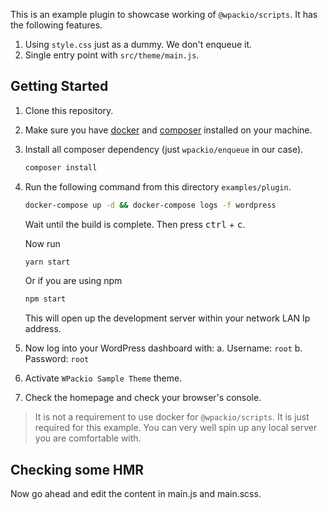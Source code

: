 This is an example plugin to showcase working of `@wpackio/scripts`. It has
the following features.

1. Using `style.css` just as a dummy. We don't enqueue it.
2. Single entry point with `src/theme/main.js`.

## Getting Started

1. Clone this repository.
2. Make sure you have [docker](https://www.docker.com/) and [composer](https://getcomposer.org/) installed on your machine.
3. Install all composer dependency (just `wpackio/enqueue` in our case).

    ```bash
    composer install
    ```

4. Run the following command from this directory `examples/plugin`.

    ```bash
    docker-compose up -d && docker-compose logs -f wordpress
    ```

    Wait until the build is complete. Then press <kbd>ctrl</kbd> + <kbd>c</kbd>.

    Now run

    ```bash
    yarn start
    ```

    Or if you are using npm

    ```bash
    npm start
    ```

    This will open up the development server within your network LAN Ip address.

5. Now log into your WordPress dashboard with:
   a. Username: `root`
   b. Password: `root`
6. Activate `WPackio Sample Theme` theme.
7. Check the homepage and check your browser's console.

> It is not a requirement to use docker for `@wpackio/scripts`. It is just
> required for this example. You can very well spin up any local server you
> are comfortable with.

## Checking some HMR

Now go ahead and edit the content in main.js and main.scss.
